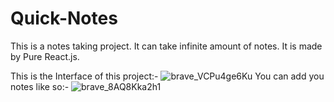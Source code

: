 # Quick-Notes
This is a notes taking project. It can take infinite amount of notes. It is made by Pure React.js.


This is the Interface of this project:-
![brave_VCPu4ge6Ku](https://github.com/Ansari-Irfan-360/Quick-Notes/assets/115148633/7ec3a33b-733a-4412-96c1-d24e688a32b9)
You can add you notes like so:-
![brave_8AQ8Kka2h1](https://github.com/Ansari-Irfan-360/Quick-Notes/assets/115148633/2834032c-fcb6-44c2-9c08-b2fe42043496)
